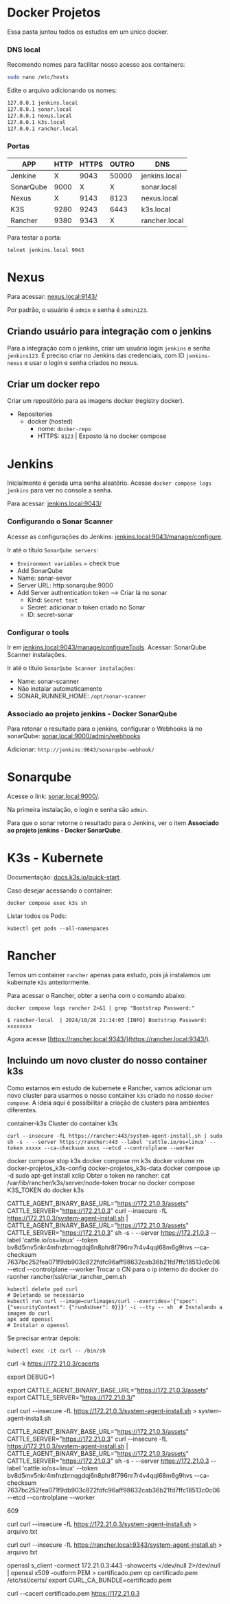 # Docker Projetos

Essa pasta juntou todos os estudos em um único docker.

### DNS local

Recomendo nomes para facilitar nosso acesso aos containers:

```bash
sudo nano /etc/hosts
```

Edite o arquivo adicionando os nomes:

```bash
127.0.0.1 jenkins.local
127.0.0.1 sonar.local
127.0.0.1 nexus.local
127.0.0.1 k3s.local
127.0.0.1 rancher.local
```

### Portas

| APP | HTTP | HTTPS | OUTRO | DNS |
|---|---|---|---|---|
| Jenkine | X | 9043 | 50000 | jenkins.local |
| SonarQube | 9000 | X | X | sonar.local |
| Nexus | X | 9143 | 8123 | nexus.local |
| K3S | 9280 | 9243 | 6443 | k3s.local |
| Rancher | 9380 | 9343 | X | rancher.local |

Para testar a porta:

```shell
telnet jenkins.local 9043
```

# Nexus

Para acessar: [nexus.local:9143/](https://nexus.local:8094/)

Por padrão, o usuário é `admin` e senha é `admin123`.

## Criando usuário para integração com o jenkins

Para a integração com o jenkins, criar um usuário login `jenkins` e senha `jenkins123`. É preciso criar no Jenkins das credenciais, com ID `jenkins-nexus` e usar o login e senha criados no nexus.

## Criar um docker repo

Criar um repositório para as imagens docker (registry docker).

- Repositories
  - docker (hosted)
    - nome: `docker-repo`
    - HTTPS: `8123` | Exposto lá no docker compose

# Jenkins

Inicialmente é gerada uma senha aleatório. Acesse `docker compose logs jenkins` para ver no console a senha.

Para acessar: [jenkins.local:9043/](http://jenkins.local:9043/)

### Configurando o Sonar Scanner

Acesse as configurações do Jenkins: [jenkins.local:9043/manage/configure](http://jenkins.local:9090/manage/configure).

Ir até o título `SonarQube servers`:
- `Environment variables` = check true
- Add SonarQube
- Name: sonar-sever
- Server URL: http:sonarqube:9000
- Add Server authentication token --> Criar lá no sonar
  - Kind: `Secret text`
  - Secret: adicionar o token criado no Sonar
  - ID: secret-sonar

### Configurar o tools

Ir em [jenkins.local:9043/manage/configureTools](http://jenkins.local:9043/manage/configureTools/). Acessar: SonarQube Scanner instalações.

Ir até o título `SonarQube Scanner instalações`:
- Name: sonar-scanner
- Não instalar automaticamente
- SONAR_RUNNER_HOME: `/opt/sonar-scanner`

### Associado ao projeto jenkins - Docker SonarQube

Para retonar o resultado para o jenkins, configurar o Webhooks lá no sonarQube: [sonar.local:9000/admin/webhooks](http://sonar.local:9000/admin/webhooks)

Adicionar: `http://jenkins:9043/sonarqube-webhook/`

# Sonarqube

Acesse o link: [sonar.local:9000/](http://sonar.local:9000/).

Na primeira instalação, o login e senha são `admin`.

Para que o sonar retorne o resultado para o Jenkins, ver o item **Associado ao projeto jenkins - Docker SonarQube**.

# K3s - Kubernete

Documentação: [docs.k3s.io/quick-start](https://docs.k3s.io/quick-start).

Caso desejar acessando o container:
```shell
docker compose exec k3s sh
```

Listar todos os Pods:

```shell
kubectl get pods --all-namespaces
```

# Rancher

Temos um container `rancher` apenas para estudo, pois já instalamos um kubernate `K3s` anteriormente. 

Para acessar o Rancher, obter a senha com o comando abaixo:

```shell
docker compose logs rancher 2>&1 | grep "Bootstrap Password:"

$ rancher-local  | 2024/10/26 21:14:03 [INFO] Bootstrap Password: xxxxxxxx
```
Agora acesse [https://rancher.local:9343/](https://rancher.local:9343/).

## Incluindo um novo cluster do nosso container k3s

Como estamos em estudo de kubernete e Rancher, vamos adicionar um novo cluster para usarmos o nosso container `k3s` criado no nosso `docker compose`. A ideia aqui é possibilitar a criação de clusters para ambientes diferentes.



container-k3s
Cluster do container k3s

```shell
curl --insecure -fL https://rancher:443/system-agent-install.sh | sudo  sh -s - --server https://rancher:443 --label 'cattle.io/os=linux' --token xxxxx --ca-checksum xxxx --etcd --controlplane --worker
```

docker compose stop k3s
docker compose rm k3s
docker volume rm docker-projetos_k3s-config docker-projetos_k3s-data
docker compose up -d
sudo apt-get install xclip
Obter o token no rancher: cat /var/lib/rancher/k3s/server/node-token
trocar no docker compose K3S_TOKEN do docker k3s


CATTLE_AGENT_BINARY_BASE_URL="https://172.21.0.3/assets" CATTLE_SERVER="https://172.21.0.3" curl --insecure -fL https://172.21.0.3/system-agent-install.sh | CATTLE_AGENT_BINARY_BASE_URL="https://172.21.0.3/assets" CATTLE_SERVER="https://172.21.0.3" sh -s - --server https://172.21.0.3 --label 'cattle.io/os=linux' --token bv8d5mv5nkr4mfnzbrnqgdqj6n8phr8f796nr7r4v4qql68m6g9hvs --ca-checksum 7637bc252fea071f9db903c822fdfc96aff98632cab36b21fd7ffc18513c0c06 --etcd --controlplane --worker
Trocar o CN para o ip interno do docker do racnher
rancher/ssl/criar_rancher_pem.sh


```shell
kubectl delete pod curl                                                                                                # Deletando se necessário
kubectl run curl --image=curlimages/curl --overrides='{"spec": {"securityContext": {"runAsUser": 0}}}' -i --tty -- sh  # Instalando a imagem do curl
apk add openssl                                                                                                        # Instalar o openssl
```

Se precisar entrar depois:

```shell
kubectl exec -it curl -- /bin/sh
```

curl -k https://172.21.0.3/cacerts


export DEBUG=1

export CATTLE_AGENT_BINARY_BASE_URL="https://172.21.0.3/assets"
export CATTLE_SERVER="https://172.21.0.3/"

curl curl --insecure -fL https://172.21.0.3/system-agent-install.sh > system-agent-install.sh


CATTLE_AGENT_BINARY_BASE_URL="https://172.21.0.3/assets" CATTLE_SERVER="https://172.21.0.3" curl --insecure -fL https://172.21.0.3/system-agent-install.sh | CATTLE_AGENT_BINARY_BASE_URL="https://172.21.0.3/assets" CATTLE_SERVER="https://172.21.0.3" sh -s - --server https://172.21.0.3 --label 'cattle.io/os=linux' --token bv8d5mv5nkr4mfnzbrnqgdqj6n8phr8f796nr7r4v4qql68m6g9hvs --ca-checksum 7637bc252fea071f9db903c822fdfc96aff98632cab36b21fd7ffc18513c0c06 --etcd --controlplane --worker

609

curl curl --insecure -fL https://172.21.0.3/system-agent-install.sh > arquivo.txt

curl curl --insecure -fL https://rancher.local:9343/system-agent-install.sh > arquivo.txt

openssl s_client -connect 172.21.0.3:443 -showcerts </dev/null 2>/dev/null | openssl x509 -outform PEM > certificado.pem
cp certificado.pem /etc/ssl/certs/
export CURL_CA_BUNDLE=certificado.pem

curl --cacert certificado.pem https://172.21.0.3